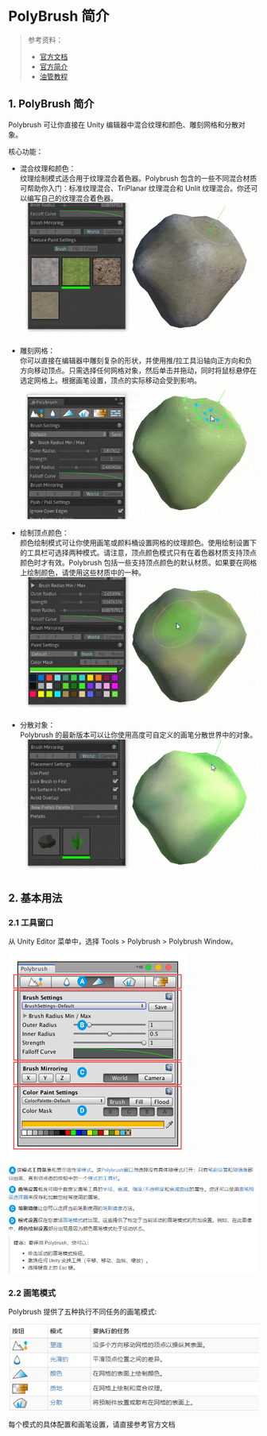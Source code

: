 # PolyBrush 简介

> 参考资料：
>
> - [官方文档](https://docs.unity3d.com/Packages/com.unity.polybrush@1.1/manual/index.html)
> - [官方简介](https://unity.com/cn/features/polybrush)
> - [油管教程](https://www.youtube.com/watch?v=JQyntL-Z5bM)

## 1. PolyBrush 简介

Polybrush 可让你直接在 Unity 编辑器中混合纹理和颜色、雕刻网格和分散对象。

核心功能：

- 混合纹理和颜色：  
   纹理绘制模式适合用于纹理混合着色器。Polybrush 包含的一些不同混合材质可帮助你入门：标准纹理混合、TriPlanar 纹理混合和 Unlit 纹理混合。你还可以编写自己的纹理混合着色器。
  ![](../../imgs/Polybrush-GIF-Texture.gif)

- 雕刻网格：  
   你可以直接在编辑器中雕刻复杂的形状，并使用推/拉工具沿轴向正方向和负方向移动顶点。只需选择任何网格对象，然后单击并拖动，同时将鼠标悬停在选定网格上。根据画笔设置，顶点的实际移动会受到影响。
  ![](../../imgs/Polybrush-GIF-Sculpt.gif)

- 绘制顶点颜色：  
   颜色绘制模式可让你使用画笔或颜料桶设置网格的纹理颜色。使用绘制设置下的工具栏可选择两种模式。请注意，顶点颜色模式只有在着色器材质支持顶点颜色时才有效。Polybrush 包括一些支持顶点颜色的默认材质。如果要在网格上绘制颜色，请使用这些材质中的一种。
  ![](../../imgs/Polybrush-GIF-Color.gif)

- 分散对象：  
   Polybrush 的最新版本可以让你使用高度可自定义的画笔分散世界中的对象。
  ![](../../imgs/Polybrush-GIF-Scatter.gif)

## 2. 基本用法

### 2.1 工具窗口

从 Unity Editor 菜单中，选择 Tools > Polybrush > Polybrush Window。

![](../../imgs/PolybrushPanel_Off_WithLetters.png)

![](../../imgs/polybrush-win.png)

### 2.2 画笔模式

Polybrush 提供了五种执行不同任务的画笔模式:

![](../../imgs/polybrush_brushMode.png)

每个模式的具体配置和画笔设置，请直接参考官方文档

